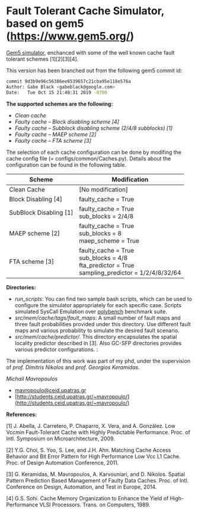 # Fault Tolerant Cache Simulator, based on gem5 (https://www.gem5.org/)

[Gem5 simulator](https://www.gem5.org/), enchanced with some of the well known cache fault tolerant schemes [1][2][3][4]. 

This version has been branched out from the following gem5 commit id:
```sh
commit 9d3b9e96c56386ee6539657c21cba95e118e576a
Author: Gabe Black <gabeblack@google.com>
Date:   Tue Oct 15 21:48:31 2019 -0700
```

**The supported schemes are the following:**
 -	*Clean cache*
 -	*Faulty cache – Block disabling scheme [4]*
 -	*Faulty cache – Subblock disabling scheme (2/4/8 subblocks) [1]*
 -	*Faulty cache – MAEP scheme [2]*
 -	*Faulty cache – FTA scheme [3]*

The selection of each cache configuration can be done by modifing the cache config file (= configs/common/Caches.py). Details about the configuration can be found in the following table. 

| Scheme | Modification |
| ------ | ------ |
| Clean Cache | [No modification] |
| Block Disabling [4] | faulty_cache = True |
| SubBlock Disabling [1] | faulty_cache = True <br> sub_blocks = 2/4/8 |
| MAEP scheme [2] | faulty_cache = True <br> sub_blocks = 8 <br> maep_scheme = True |
| FTA scheme [3] |  faulty_cache = True <br> sub_blocks = 4/8 <br> fta_predictor = True <br> sampling_predictor = 1/2/4/8/32/64 |

**Directories:**
- *run_scripts*: You can find two sample bash scripts, which can be used to configure the simulator appropriately for each specific case. Scripts simulated SysCall Emulation over [polybench](https://web.cse.ohio-state.edu/~pouchet.2/software/polybench/) benchmark suite.
- *src/mem/cache/tags/fault_maps*: A small number of fault maps and three fault probabilities provided under this directory. Use different fault maps and various probability to simulate the desired fault scenario. 
- *src/mem/cache/predictor/*. This directory encapsulates the spatial locality predictor described in [3]. Also GC-SFP directories provides various predictor configurations. :

The implementation of this work was part of my phd, under the supervision of *prof. Dimitris Nikolos* and *prof. Georgios Keramidas*. 

*Michail Mavropoulos*
- [mavropoulo@ceid.upatras.gr](mailto:mavropoulo@ceid.upatras.gr)
- [http://students.ceid.upatras.gr/~mavropoulo/](http://students.ceid.upatras.gr/~mavropoulo/)

**References:**

[1] J. Abella, J. Carretero, P. Chaparro, X. Vera, and A. González. Low Vccmin Fault-Tolerant Cache with Highly Predictable Performance. Proc. of Intl. Symposium on Microarchitecture, 2009.

[2] Y.G. Choi, S. Yoo, S. Lee, and J.H. Ahn. Matching Cache Access Behavior and Bit Error Pattern for High Performance Low Vcc L1 Cache. Proc. of Design Automation Conference, 2011.

[3] G. Keramidas, M. Mavropoulos, A. Karvouniari, and D. Nikolos. Spatial Pattern Prediction Based Management of Faulty Data Caches. Proc. of Intl. Conference on Design, Automation, and Test in Europe, 2014.

[4] G.S. Sohi. Cache Memory Organization to Enhance the Yield of High-Performance VLSI Processors. Trans. on Computers, 1989. 
